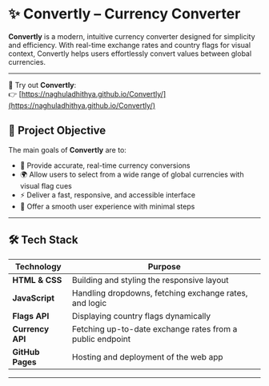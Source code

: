 # ✨ Convertly – Currency Converter

**Convertly** is a modern, intuitive currency converter designed for simplicity and efficiency. With real-time exchange rates and country flags for visual context, Convertly helps users effortlessly convert values between global currencies.


---

🚀 Try out **Convertly**:  
👉 [https://naghuladhithya.github.io/Convertly/](https://naghuladhithya.github.io/Convertly/)


## 📌 Project Objective

The main goals of **Convertly** are to:

- 💱 Provide accurate, real-time currency conversions  
- 🌍 Allow users to select from a wide range of global currencies with visual flag cues  
- ⚡ Deliver a fast, responsive, and accessible interface  
- 📲 Offer a smooth user experience with minimal steps  

---

## 🛠️ Tech Stack

| Technology       | Purpose                                                   |
|------------------|------------------------------------------------------------|
| **HTML & CSS**   | Building and styling the responsive layout                |
| **JavaScript**   | Handling dropdowns, fetching exchange rates, and logic    |
| **Flags API**    | Displaying country flags dynamically                      |
| **Currency API** | Fetching up-to-date exchange rates from a public endpoint |
| **GitHub Pages** | Hosting and deployment of the web app                     |

---
